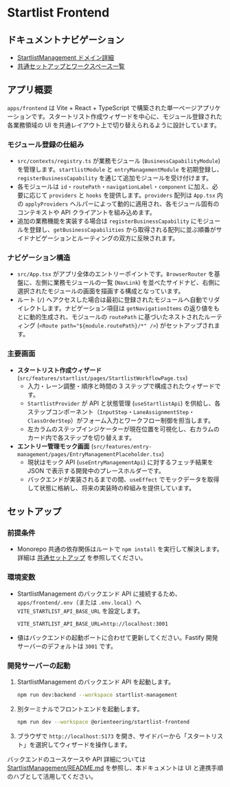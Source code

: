 # Startlist Frontend

## ドキュメントナビゲーション

- [StartlistManagement ドメイン詳細](../../StartlistManagement/README.md)
- [共通セットアップとワークスペース一覧](../../README.md)

## アプリ概要

`apps/frontend` は Vite + React + TypeScript で構築された単一ページアプリケーションです。スタートリスト作成ウィザードを中心に、モジュール登録された各業務領域の UI を共通レイアウト上で切り替えられるように設計しています。

### モジュール登録の仕組み

- `src/contexts/registry.ts` が業務モジュール (`BusinessCapabilityModule`) を管理します。`startlistModule` と `entryManagementModule` を初期登録し、`registerBusinessCapability` を通じて追加モジュールを受け付けます。
- 各モジュールは `id`・`routePath`・`navigationLabel`・`component` に加え、必要に応じて `providers` と `hooks` を提供します。`providers` 配列は `App.tsx` 内の `applyProviders` ヘルパーによって動的に適用され、各モジュール固有のコンテキストや API クライアントを組み込めます。
- 追加の業務機能を実装する場合は `registerBusinessCapability` にモジュールを登録し、`getBusinessCapabilities` から取得される配列に並ぶ順番がサイドナビゲーションとルーティングの双方に反映されます。

### ナビゲーション構造

- `src/App.tsx` がアプリ全体のエントリーポイントです。`BrowserRouter` を基盤に、左側に業務モジュールの一覧 (`NavLink`) を並べたサイドナビ、右側に選択されたモジュールの画面を描画する構成となっています。
- ルート (`/`) へアクセスした場合は最初に登録されたモジュールへ自動でリダイレクトします。ナビゲーション項目は `getNavigationItems` の返り値をもとに動的生成され、モジュールの `routePath` に基づいたネストされたルーティング (`<Route path="${module.routePath}/*" />`) がセットアップされます。

### 主要画面

- **スタートリスト作成ウィザード** (`src/features/startlist/pages/StartlistWorkflowPage.tsx`)
  - 入力・レーン調整・順序と時間の 3 ステップで構成されたウィザードです。
  - `StartlistProvider` が API と状態管理 (`useStartlistApi`) を供給し、各ステップコンポーネント（`InputStep`・`LaneAssignmentStep`・`ClassOrderStep`）がフォーム入力とワークフロー制御を担当します。
  - 左カラムのステップインジケーターが現在位置を可視化し、右カラムのカード内で各ステップを切り替えます。
- **エントリー管理モック画面** (`src/features/entry-management/pages/EntryManagementPlaceholder.tsx`)
  - 現状はモック API (`useEntryManagementApi`) に対するフェッチ結果を JSON で表示する開発中のプレースホルダーです。
  - バックエンドが実装されるまでの間、`useEffect` でモックデータを取得して状態に格納し、将来の実装時の枠組みを提供しています。

## セットアップ

### 前提条件

- Monorepo 共通の依存関係はルートで `npm install` を実行して解決します。詳細は [共通セットアップ](../../README.md#共通セットアップ) を参照してください。

### 環境変数

- StartlistManagement のバックエンド API に接続するため、`apps/frontend/.env`（または `.env.local`）へ `VITE_STARTLIST_API_BASE_URL` を設定します。
  ```dotenv
  VITE_STARTLIST_API_BASE_URL=http://localhost:3001
  ```
- 値はバックエンドの起動ポートに合わせて更新してください。Fastify 開発サーバーのデフォルトは `3001` です。

### 開発サーバーの起動

1. StartlistManagement のバックエンド API を起動します。
   ```bash
   npm run dev:backend --workspace startlist-management
   ```
2. 別ターミナルでフロントエンドを起動します。
   ```bash
   npm run dev --workspace @orienteering/startlist-frontend
   ```
3. ブラウザで `http://localhost:5173` を開き、サイドバーから「スタートリスト」を選択してウィザードを操作します。

バックエンドのユースケースや API 詳細については [StartlistManagement/README.md](../../StartlistManagement/README.md) を参照し、本ドキュメントは UI と連携手順のハブとして活用してください。

